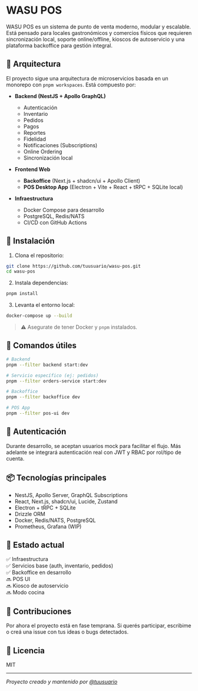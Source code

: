 # WASU POS

WASU POS es un sistema de punto de venta moderno, modular y escalable. Está pensado para locales gastronómicos y comercios físicos que requieren sincronización local, soporte online/offline, kioscos de autoservicio y una plataforma backoffice para gestión integral.

## 🧠 Arquitectura

El proyecto sigue una arquitectura de microservicios basada en un monorepo con `pnpm workspaces`. Está compuesto por:

- **Backend (NestJS + Apollo GraphQL)**
  - Autenticación
  - Inventario
  - Pedidos
  - Pagos
  - Reportes
  - Fidelidad
  - Notificaciones (Subscriptions)
  - Online Ordering
  - Sincronización local

- **Frontend Web**
  - **Backoffice** (Next.js + shadcn/ui + Apollo Client)
  - **POS Desktop App** (Electron + Vite + React + tRPC + SQLite local)

- **Infraestructura**
  - Docker Compose para desarrollo
  - PostgreSQL, Redis/NATS
  - CI/CD con GitHub Actions

## 🚀 Instalación

1. Clona el repositorio:

```bash
git clone https://github.com/tuusuario/wasu-pos.git
cd wasu-pos
```

2. Instala dependencias:

```bash
pnpm install
```

3. Levanta el entorno local:

```bash
docker-compose up --build
```

> ⚠️ Asegurate de tener Docker y `pnpm` instalados.

## 🧪 Comandos útiles

```bash
# Backend
pnpm --filter backend start:dev

# Servicio específico (ej: pedidos)
pnpm --filter orders-service start:dev

# Backoffice
pnpm --filter backoffice dev

# POS App
pnpm --filter pos-ui dev
```

## 🔐 Autenticación

Durante desarrollo, se aceptan usuarios mock para facilitar el flujo. Más adelante se integrará autenticación real con JWT y RBAC por rol/tipo de cuenta.

## 📦 Tecnologías principales

- NestJS, Apollo Server, GraphQL Subscriptions
- React, Next.js, shadcn/ui, Lucide, Zustand
- Electron + tRPC + SQLite
- Drizzle ORM
- Docker, Redis/NATS, PostgreSQL
- Prometheus, Grafana (WIP)

## 🎯 Estado actual

✅ Infraestructura  
✅ Servicios base (auth, inventario, pedidos)  
✅ Backoffice en desarrollo  
🔜 POS UI  
🔜 Kiosco de autoservicio  
🔜 Modo cocina  

## 📝 Contribuciones

Por ahora el proyecto está en fase temprana. Si querés participar, escribime o creá una issue con tus ideas o bugs detectados.

## 📄 Licencia

MIT

---

_Proyecto creado y mantenido por [@tuusuario](https://github.com/tuusuario)_
